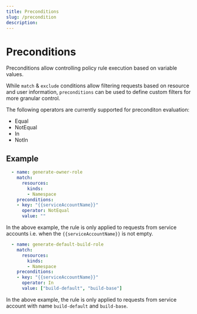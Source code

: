 ```yaml
---
title: Preconditions
slug: /precondition
description: 
---
```


# Preconditions

Preconditions allow controlling policy rule execution based on variable values.

While `match` & `exclude` conditions allow filtering requests based on resource and user information, `preconditions` can be used to define custom filters for more granular control.

The following operators are currently supported for preconditon evaluation:
- Equal
- NotEqual
- In
- NotIn

## Example

```yaml
  - name: generate-owner-role
    match:
      resources:
        kinds:
        - Namespace
    preconditions:
    - key: "{{serviceAccountName}}"
      operator: NotEqual
      value: ""
```

In the above example, the rule is only applied to requests from service accounts i.e. when the `{{serviceAccountName}}` is not empty.

```yaml
  - name: generate-default-build-role
    match:
      resources:
        kinds:
        - Namespace
    preconditions:
    - key: "{{serviceAccountName}}"
      operator: In
      value: ["build-default", "build-base"]
```

In the above example, the rule is only applied to requests from service account with name `build-default` and `build-base`.

